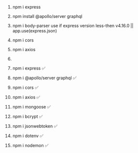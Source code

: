 1. npm i express
2. npm install @apollo/server graphql
3. npm i body-parser use if express version less-then v4.16.0 || app.use(express.json)
4. npm i cors
5. npm i axios
6. 



1. npm i express ✅
2. npm i @apollo/server graphql ✅
3. npm i cors ✅
4. npm i axios ✅
5. npm i mongoose ✅
6. npm i bcrypt ✅
7. npm i jsonwebtoken ✅
8. npm i dotenv ✅
9. npm i nodemon  ✅
